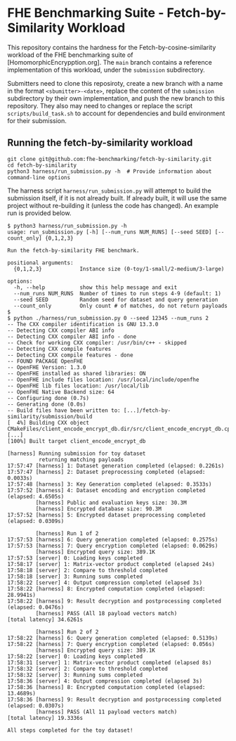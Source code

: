 # FHE Benchmarking Suite - Fetch-by-Similarity Workload

This repository contains the hardness for the Fetch-by-cosine-similarity workload of the FHE benchmarking suite of [HomomorphicEncrypption.org].
The `main` branch contains a reference implementation of this workload, under the `submission` subdirectory.

Submitters need to clone this reposiroty, create a new branch with a name in the format `<sbumitter>-<date>`, replace the content of the `submission` subdirectory by their own implementation, and push the new branch to this repository.
They also may need to changes or replace the script `scripts/build_task.sh` to account for dependencies and build environment for their submission.

## Running the fetch-by-similarity workload

```console
git clone git@github.com:fhe-benchmarking/fetch-by-similarity.git
cd fetch-by-similarity
python3 harness/run_submission.py -h  # Provide information about command-line options
```

The harness script `harness/run_submission.py` will attempt to build the submission itself, if it is not already built. If already built, it will use the same project without re-building it (unless the code has changed). An example run is provided below.

```console
$ python3 harness/run_submission.py -h
usage: run_submission.py [-h] [--num_runs NUM_RUNS] [--seed SEED] [--count_only] {0,1,2,3}

Run the fetch-by-similarity FHE benchmark.

positional arguments:
  {0,1,2,3}            Instance size (0-toy/1-small/2-medium/3-large)

options:
  -h, --help           show this help message and exit
  --num_runs NUM_RUNS  Number of times to run steps 4-9 (default: 1)
  --seed SEED          Random seed for dataset and query generation
  --count_only         Only count # of matches, do not return payloads
$
$ python ./harness/run_submission.py 0 --seed 12345 --num_runs 2
-- The CXX compiler identification is GNU 13.3.0
-- Detecting CXX compiler ABI info
-- Detecting CXX compiler ABI info - done
-- Check for working CXX compiler: /usr/bin/c++ - skipped
-- Detecting CXX compile features
-- Detecting CXX compile features - done
-- FOUND PACKAGE OpenFHE
-- OpenFHE Version: 1.3.0
-- OpenFHE installed as shared libraries: ON
-- OpenFHE include files location: /usr/local/include/openfhe
-- OpenFHE lib files location: /usr/local/lib
-- OpenFHE Native Backend size: 64
-- Configuring done (0.7s)
-- Generating done (0.0s)
-- Build files have been written to: [...]/fetch-by-similarity/submission/build
[  4%] Building CXX object CMakeFiles/client_encode_encrypt_db.dir/src/client_encode_encrypt_db.cpp.o
[...]
[100%] Built target client_encode_encrypt_db

[harness] Running submission for toy dataset
          returning matching payloads
17:57:47 [harness] 1: Dataset generation completed (elapsed: 0.2261s)
17:57:47 [harness] 2: Dataset preprocessing completed (elapsed: 0.0033s)
17:57:48 [harness] 3: Key Generation completed (elapsed: 0.3533s)
17:57:52 [harness] 4: Dataset encoding and encryption completed (elapsed: 4.6505s)
         [harness] Public and evaluation keys size: 30.3M
         [harness] Encrypted database size: 90.3M
17:57:52 [harness] 5: Encrypted dataset preprocessing completed (elapsed: 0.0309s)

         [harness] Run 1 of 2
17:57:53 [harness] 6: Query generation completed (elapsed: 0.2575s)
17:57:53 [harness] 7: Query encryption completed (elapsed: 0.0629s)
         [harness] Encrypted query size: 389.1K
17:57:53 [server] 0: Loading keys completed
17:58:17 [server] 1: Matrix-vector product completed (elapsed 24s)
17:58:18 [server] 2: Compare to threshold completed
17:58:18 [server] 3: Running sums completed
17:58:22 [server] 4: Output compression completed (elapsed 3s)
17:58:22 [harness] 8: Encrypted computation completed (elapsed: 28.9941s)
17:58:22 [harness] 9: Result decryption and postprocessing completed (elapsed: 0.0476s)
         [harness] PASS (All 18 payload vectors match)
[total latency] 34.6261s

         [harness] Run 2 of 2
17:58:22 [harness] 6: Query generation completed (elapsed: 0.5139s)
17:58:22 [harness] 7: Query encryption completed (elapsed: 0.056s)
         [harness] Encrypted query size: 389.1K
17:58:22 [server] 0: Loading keys completed
17:58:31 [server] 1: Matrix-vector product completed (elapsed 8s)
17:58:32 [server] 2: Compare to threshold completed
17:58:32 [server] 3: Running sums completed
17:58:36 [server] 4: Output compression completed (elapsed 3s)
17:58:36 [harness] 8: Encrypted computation completed (elapsed: 13.4689s)
17:58:36 [harness] 9: Result decryption and postprocessing completed (elapsed: 0.0307s)
         [harness] PASS (All 11 payload vectors match)
[total latency] 19.3336s

All steps completed for the toy dataset!
```
